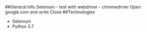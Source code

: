 ##General Info
Selenium - test with webdriver - chromedriver
Open google.com and write
Close 
##Technologies
* Selenium
* Python 3.7
